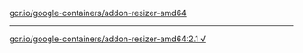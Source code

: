 [gcr.io/google-containers/addon-resizer-amd64](https://hub.docker.com/r/anjia0532/google-containers.addon-resizer-amd64/tags/) 

----
[gcr.io/google-containers/addon-resizer-amd64:2.1 √](https://hub.docker.com/r/anjia0532/google-containers.addon-resizer-amd64/tags/)

